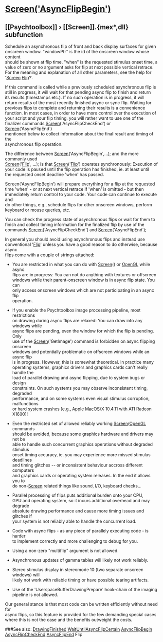 # [Screen('AsyncFlipBegin')](Screen-AsyncFlipBegin) 
## [[Psychtoolbox]] &#8250; [[Screen]].{mex*,dll} subfunction


Schedule an asynchronous flip of front and back display surfaces for given  
onscreen window. "windowPtr" is the id of the onscreen window whose content  
should be shown at flip time. "when" is the requested stimulus onset time, a  
value of zero or no argument asks for flip at next possible vertical retrace.  
For the meaning and explanation of all other parameters, see the help for  
'[Screen](Screen) [Flip](Flip)?'.  
  
If this command is called while a previously scheduled asynchronous flip is  
still in progress, it will wait for that pending async flip to finish and return  
its results (timestamps etc.). If no such operation is in progress, it will  
return results of the most recently finished async or sync flip. Waiting for  
previous flips to complete and returning their results is a convenience  
function. In most cases, in order to have more control over the execution of  
your script and your flip timing, you will rather want to use one of the  
finalizer commands [Screen](Screen)('AsyncFlipCheckEnd') or [Screen](Screen)('AsyncFlipEnd')  
mentioned below to collect information about the final result and timing of the  
asynchronous flip operation.  
  
The difference between [Screen](Screen)('AsyncFlipBegin',...); and the more commonly used  
[Screen](Screen)('[Flip](Flip)', ...); is that [Screen](Screen)('[Flip](Flip)') operates synchronously: Execution of  
your code is paused until the flip operation has finished, ie. at least until  
the requested onset deadline 'when' has passed.  
  
[Screen](Screen)('AsyncFlipBegin') will prepare everything for a flip at the requested  
time 'when' - or at next vertical retrace if 'when' is omitted - but then  
immediately return control to your code. Your code can continue to execute and  
do other things, e.g., schedule flips for other onscreen windows, perform  
keyboard or mouse queries, etc.  
  
You can check the progress state of asynchronous flips or wait for them to  
finish and collect timing information for the finalized flip by use of the  
commands [Screen](Screen)('AsyncFlipCheckEnd') and [Screen](Screen)('AsyncFlipEnd');  
  
In general you should avoid using asynchronous flips and instead use  
conventional '[Flip](Flip)' unless you have a good reason to do otherwise, because async  
flips come with a couple of strings attached:  
  
- You are restricted in what you can do with [Screen](Screen)() or [OpenGL](OpenGL) while async  
  flips are in progress: You can not do anything with textures or offscreen  
  windows while their parent-onscreen window is in async flip state. You can  
  only access onscreen windows which are not participating in an async flip  
  operation.  
  
- If you enable the Psychtoolbox image processing pipeline, most restrictions  
  on drawing during async flips are relaxed: You can draw into any windows while  
  async flips are pending, even the window for which the flip is pending. Only  
  use of the [Screen](Screen)('GetImage') command is forbidden on async flipping onscreen  
  windows and potentially problematic on offscreen windows while an async flip  
  is in progress. However, this is somewhat theoretical. In practice many  
  operating systems, graphics drivers and graphics cards can't really handle the  
  load of parallel drawing and async flipping, due to system bugs or design  
  constraints. On such systems you may observe inconsistent timing, degraded  
  performance, and on some systems even visual stimulus corruption, malfunctions  
  or hard system crashes [e.g., Apple [MacOS](MacOS)/X 10.4.11 with ATI Radeon X1600]!  
  
- Even the restricted set of allowed reliably working [Screen](Screen)/[OpenGL](OpenGL) commands  
  should be avoided, because some graphics hardware and drivers may not be  
  able to handle such concurrent graphics operations without degraded stimulus  
  onset timing accuracy, ie. you may experience more missed stimulus deadlines  
  and timing glitches -- or inconsistent behaviour accross different computers  
  and graphics cards or operating system releases. In the end it allows you to  
  do non-[Screen](Screen) related things like sound, I/O, keyboard checks...  
  
- Parallel processing of flips puts additional burden onto your CPU,  
  GPU and operating system, so it incurs additional overhead and may degrade  
  absolute drawing performance and cause more timing issues and glitches if  
  your system is not reliably able to handle the concurrent load.  
  
- Code with async flips - as any piece of parallely executing code - is harder  
  to implement correctly and more challenging to debug for you.  
  
- Using a non-zero "multiflip" argument is not allowed.  
  
- Asynchronous updates of gamma tables will likely not work reliably.  
  
- Stereo stimulus display in stereomode 10 (two separate onscreen windows) will  
  likely not work with reliable timing or have possible tearing artifacts.  
  
- Use of the 'UserspaceBufferDrawingPrepare' hook-chain of the imaging  
  pipeline is not allowed.  
  
  
Our general stance is that most code can be written efficiently without need for  
async flips, so this feature is provided for the few demanding special cases  
where this is not the case and the benefits outweight the costs.  


###See also:
[DrawingFinished](Screen-DrawingFinished) [WaitUntilAsyncFlipCertain](Screen-WaitUntilAsyncFlipCertain) [AsyncFlipBegin](Screen-AsyncFlipBegin) [AsyncFlipCheckEnd](Screen-AsyncFlipCheckEnd) [AsyncFlipEnd](Screen-AsyncFlipEnd) Flip
